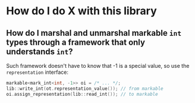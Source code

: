 How do I do X with this library
===============================

How do I marshal and unmarshal markable `int` types through a framework that only understands `int`?
----------------------------------------------------------------------------------------------------

Such framework doesn't have to know that -1 is a special value, so
use the `representation` interface:

```c++
markable<mark_int<int, -1>> oi = /* ... */;
lib::write_int(ot.representation_value()); // from markable
oi.assign_representation(lib::read_int()); // to markable
```
